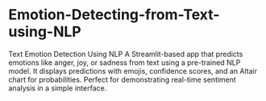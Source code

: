 # Emotion-Detecting-from-Text-using-NLP
Text Emotion Detection Using NLP A Streamlit-based app that predicts emotions like anger, joy, or sadness from text using a pre-trained NLP model. It displays predictions with emojis, confidence scores, and an Altair chart for probabilities. Perfect for demonstrating real-time sentiment analysis in a simple interface.
